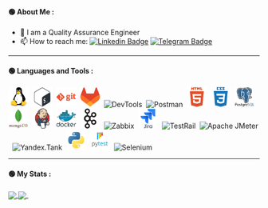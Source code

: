 #### :green_circle: About Me :
- :wave: I am a Quality Assurance Engineer
- :mailbox: How to reach me: [![Linkedin Badge](https://img.shields.io/badge/-LinkedIn-blue?style=flat&logo=Linkedin&logoColor=white)](https://www.linkedin.com/mwlite/in/dmitriy-nikolaev-4aa854238) [![Telegram Badge](https://img.shields.io/badge/-Telegram-blue?style=flat&logo=Telegram&logoColor=white)](https://t.me/vypiem_za_lyubov)  

---

#### :green_circle: Languages and Tools :
<div>
  <img src="https://github.com/devicons/devicon/blob/master/icons/linux/linux-original.svg" title="Linux" alt="Linux" width="40" height="40"/>&nbsp;
  <img src="https://github.com/devicons/devicon/blob/master/icons/bash/bash-original.svg" title="Bash" alt="Bash" width="40" height="40"/>&nbsp;
  <img src="https://github.com/devicons/devicon/blob/master/icons/git/git-plain-wordmark.svg" title="Git" alt="Git" width="40" height="40"/>&nbsp;
  <img src="https://github.com/devicons/devicon/blob/master/icons/gitlab/gitlab-original.svg" title="GitLab" alt="GitLab" width="40" height="40"/>&nbsp;
  <img src="https://iconape.com/wp-content/files/vu/371696/svg/371696.svg" title="DevTools" alt="DevTools" width="44" height="44"/>&nbsp;
  <img src="https://uxwing.com/wp-content/themes/uxwing/download/brands-and-social-media/postman-icon.png" title="Postman" alt="Postman" width="40" height="40"/>&nbsp;
  <img src="https://github.com/devicons/devicon/blob/master/icons/html5/html5-plain-wordmark.svg" title="HTML" alt="HTML" width="40" height="40"/>&nbsp;
  <img src="https://github.com/devicons/devicon/blob/master/icons/css3/css3-plain-wordmark.svg" title="CSS" alt="CSS" width="40" height="40"/>&nbsp;
  <img src="https://github.com/devicons/devicon/blob/master/icons/postgresql/postgresql-original-wordmark.svg" title="PostgreSQL" alt="PostgreSQL" width="40" height="40"/>&nbsp;
  <img src="https://github.com/devicons/devicon/blob/master/icons/mongodb/mongodb-original-wordmark.svg" title="MongoDB" alt="MongoDB" width="40" height="40"/>&nbsp;
  <img src="https://github.com/devicons/devicon/blob/master/icons/jenkins/jenkins-original.svg" title="Jenkins" alt="Jenkins" width="40" height="40"/>&nbsp;
  <img src="https://github.com/devicons/devicon/blob/master/icons/docker/docker-original-wordmark.svg" title="Docker" alt="Docker" width="40" height="40"/>&nbsp;
  <img src="https://github.com/devicons/devicon/blob/master/icons/apachekafka/apachekafka-original.svg" title="Apache Kafka" alt="Apache Kafka" width="40" height="40"/>&nbsp;
  <img src="https://upload.wikimedia.org/wikipedia/commons/thumb/5/5d/Zabbix_logo_square.svg/2500px-Zabbix_logo_square.svg.png" title="Zabbix" alt="Zabbix" width="40" height="40"/>&nbsp;
  <img src="https://github.com/devicons/devicon/blob/master/icons/jira/jira-original-wordmark.svg" title="Jira" alt="Jira" width="40" height="40"/>&nbsp;
  <img src="https://media.gurock.com/gk-media/logos/TestRail%20Logo%20Square.svg" title="TestRail" alt="TestRail" width="40" height="40"/>&nbsp;
  <img src="https://jmeter.apache.org/images/jmeter_square.svg" title="Apache JMeter" alt="Apache JMeter" width="40" height="40"/>&nbsp;
  <img src="https://upload.wikimedia.org/wikipedia/commons/4/48/Yandex.Tank_logo.jpg" title="Yandex.Tank" alt="Yandex.Tank" width="40" height="40"/>&nbsp;
  <img src="https://github.com/devicons/devicon/blob/master/icons/python/python-original.svg" title="Python" alt="Python" width="40" height="40"/>&nbsp;
  <img src="https://github.com/devicons/devicon/blob/master/icons/pytest/pytest-original-wordmark.svg" title="PyTest" alt="PyTest" width="40" height="40"/>&nbsp;
  <img src="https://avatars0.githubusercontent.com/u/983927?v=3&s=400" title="Selenium" alt="Selenium" width="40" height="40"/>&nbsp;
</div> 

---

#### :green_circle: My Stats :

<a href="https://github.com/anuraghazra/github-readme-stats">
  <img align="center" height="130" src="https://github-readme-stats.vercel.app/api?username=vypiemzalyubov&hide=stars&show_icons=true&theme=graywhite&include_all_commits" />
</a>
<a href="https://github.com/anuraghazra/convoychat">
  <img align="center" height="130" src="https://github-readme-stats.vercel.app/api/top-langs/?username=vypiemzalyubov&layout=compact&langs_count=10&hide_progress=true&theme=graywhite" />
</a>

<img src="https://komarev.com/ghpvc/?username=vypiemzalyubov&style=flat-square&color=blue" alt=""/>
